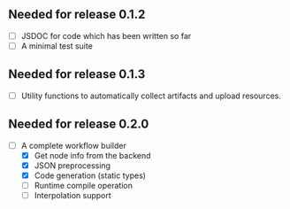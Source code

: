 ## Needed for release 0.1.2

- [ ] JSDOC for code which has been written so far
- [ ] A minimal test suite

## Needed for release 0.1.3

- [ ] Utility functions to automatically collect artifacts and upload resources.

## Needed for release 0.2.0

- [ ] A complete workflow builder
  - [x] Get node info from the backend
  - [x] JSON preprocessing
  - [x] Code generation (static types)
  - [ ] Runtime compile operation
  - [ ] Interpolation support
